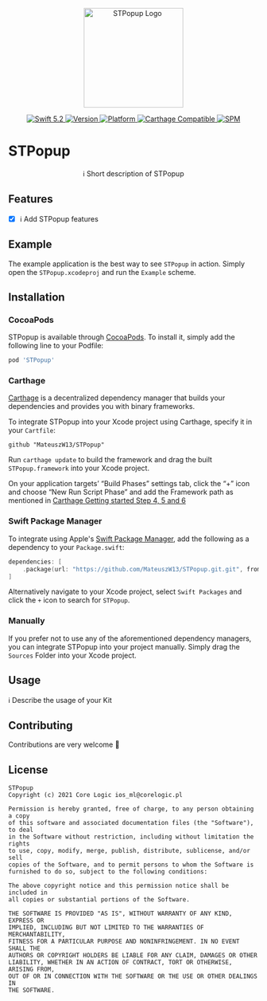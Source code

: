 <p align="center">
   <img width="200" src="https://raw.githubusercontent.com/SvenTiigi/SwiftKit/gh-pages/readMeAssets/SwiftKitLogo.png" alt="STPopup Logo">
</p>

<p align="center">
   <a href="https://developer.apple.com/swift/">
      <img src="https://img.shields.io/badge/Swift-5.2-orange.svg?style=flat" alt="Swift 5.2">
   </a>
   <a href="http://cocoapods.org/pods/STPopup">
      <img src="https://img.shields.io/cocoapods/v/STPopup.svg?style=flat" alt="Version">
   </a>
   <a href="http://cocoapods.org/pods/STPopup">
      <img src="https://img.shields.io/cocoapods/p/STPopup.svg?style=flat" alt="Platform">
   </a>
   <a href="https://github.com/Carthage/Carthage">
      <img src="https://img.shields.io/badge/Carthage-compatible-4BC51D.svg?style=flat" alt="Carthage Compatible">
   </a>
   <a href="https://github.com/apple/swift-package-manager">
      <img src="https://img.shields.io/badge/Swift%20Package%20Manager-compatible-brightgreen.svg" alt="SPM">
   </a>
</p>

# STPopup

<p align="center">
ℹ️ Short description of STPopup
</p>

## Features

- [x] ℹ️ Add STPopup features

## Example

The example application is the best way to see `STPopup` in action. Simply open the `STPopup.xcodeproj` and run the `Example` scheme.

## Installation

### CocoaPods

STPopup is available through [CocoaPods](http://cocoapods.org). To install
it, simply add the following line to your Podfile:

```bash
pod 'STPopup'
```

### Carthage

[Carthage](https://github.com/Carthage/Carthage) is a decentralized dependency manager that builds your dependencies and provides you with binary frameworks.

To integrate STPopup into your Xcode project using Carthage, specify it in your `Cartfile`:

```ogdl
github "MateuszW13/STPopup"
```

Run `carthage update` to build the framework and drag the built `STPopup.framework` into your Xcode project. 

On your application targets’ “Build Phases” settings tab, click the “+” icon and choose “New Run Script Phase” and add the Framework path as mentioned in [Carthage Getting started Step 4, 5 and 6](https://github.com/Carthage/Carthage/blob/master/README.md#if-youre-building-for-ios-tvos-or-watchos)

### Swift Package Manager

To integrate using Apple's [Swift Package Manager](https://swift.org/package-manager/), add the following as a dependency to your `Package.swift`:

```swift
dependencies: [
    .package(url: "https://github.com/MateuszW13/STPopup.git.git", from: "1.0.0")
]
```

Alternatively navigate to your Xcode project, select `Swift Packages` and click the `+` icon to search for `STPopup`.

### Manually

If you prefer not to use any of the aforementioned dependency managers, you can integrate STPopup into your project manually. Simply drag the `Sources` Folder into your Xcode project.

## Usage

ℹ️ Describe the usage of your Kit

## Contributing
Contributions are very welcome 🙌

## License

```
STPopup
Copyright (c) 2021 Core Logic ios_ml@corelogic.pl

Permission is hereby granted, free of charge, to any person obtaining a copy
of this software and associated documentation files (the "Software"), to deal
in the Software without restriction, including without limitation the rights
to use, copy, modify, merge, publish, distribute, sublicense, and/or sell
copies of the Software, and to permit persons to whom the Software is
furnished to do so, subject to the following conditions:

The above copyright notice and this permission notice shall be included in
all copies or substantial portions of the Software.

THE SOFTWARE IS PROVIDED "AS IS", WITHOUT WARRANTY OF ANY KIND, EXPRESS OR
IMPLIED, INCLUDING BUT NOT LIMITED TO THE WARRANTIES OF MERCHANTABILITY,
FITNESS FOR A PARTICULAR PURPOSE AND NONINFRINGEMENT. IN NO EVENT SHALL THE
AUTHORS OR COPYRIGHT HOLDERS BE LIABLE FOR ANY CLAIM, DAMAGES OR OTHER
LIABILITY, WHETHER IN AN ACTION OF CONTRACT, TORT OR OTHERWISE, ARISING FROM,
OUT OF OR IN CONNECTION WITH THE SOFTWARE OR THE USE OR OTHER DEALINGS IN
THE SOFTWARE.
```

